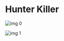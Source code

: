 # Hunter Killer

![img 0](https://i.imgur.com/jY1D2ck.jpg)

![img 1](https://i.imgur.com/wDSccxa.jpg)

